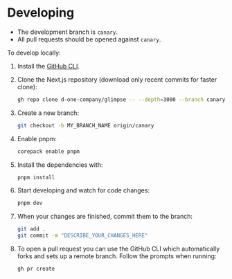 # Developing

- The development branch is `canary`.
- All pull requests should be opened against `canary`.

To develop locally:

1. Install the [GitHub CLI](https://github.com/cli/cli#installation).
2. Clone the Next.js repository (download only recent commits for faster clone):

   ```sh
   gh repo clone d-one-company/glimpse -- --depth=3000 --branch canary --single-branch
   ```

3. Create a new branch:

   ```sh
   git checkout -b MY_BRANCH_NAME origin/canary
   ```

4. Enable pnpm:

   ```sh
   corepack enable pnpm
   ```

5. Install the dependencies with:

   ```sh
   pnpm install
   ```

6. Start developing and watch for code changes:

   ```sh
   pnpm dev
   ```

7. When your changes are finished, commit them to the branch:

   ```sh
   git add .
   git commit -m "DESCRIBE_YOUR_CHANGES_HERE"
   ```

8. To open a pull request you can use the GitHub CLI which automatically forks and sets up a remote branch. Follow the prompts when running:

   ```sh
   gh pr create
   ```
